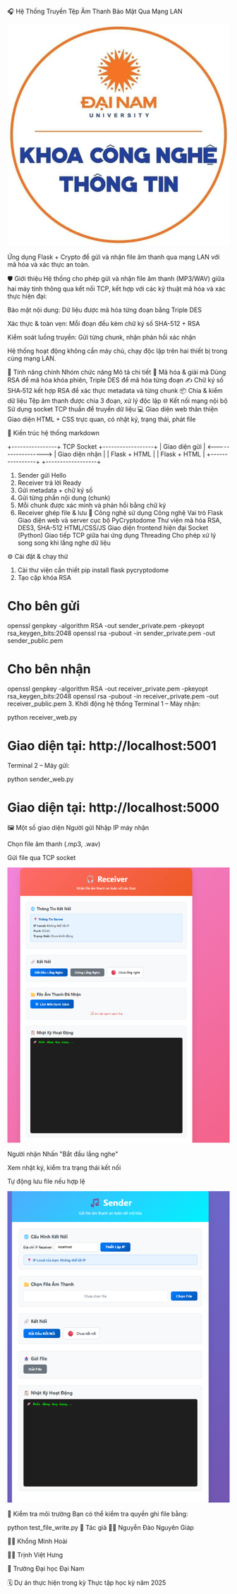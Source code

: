 🎧 Hệ Thống Truyền Tệp Âm Thanh Bảo Mật Qua Mạng LAN

![🎧 Giao diện hệ thống](https://github.com/giap09/SecureAudioMessaging-DES-RSA/blob/main/486643036_1189777543149102_27833471534785857_n.jpg?raw=true)


Ứng dụng Flask + Crypto để gửi và nhận file âm thanh qua mạng LAN với mã hóa và xác thực an toàn.

🛡️ Giới thiệu
Hệ thống cho phép gửi và nhận file âm thanh (MP3/WAV) giữa hai máy tính thông qua kết nối TCP, kết hợp với các kỹ thuật mã hóa và xác thực hiện đại:

Bảo mật nội dung: Dữ liệu được mã hóa từng đoạn bằng Triple DES

Xác thực & toàn vẹn: Mỗi đoạn đều kèm chữ ký số SHA-512 + RSA

Kiểm soát luồng truyền: Gửi từng chunk, nhận phản hồi xác nhận

Hệ thống hoạt động không cần máy chủ, chạy độc lập trên hai thiết bị trong cùng mạng LAN.

📌 Tính năng chính
Nhóm chức năng	Mô tả chi tiết
🔐 Mã hóa & giải mã	Dùng RSA để mã hóa khóa phiên, Triple DES để mã hóa từng đoạn
✍️ Chữ ký số	SHA‑512 kết hợp RSA để xác thực metadata và từng chunk
📦 Chia & kiểm dữ liệu	Tệp âm thanh được chia 3 đoạn, xử lý độc lập
🌐 Kết nối mạng nội bộ	Sử dụng socket TCP thuần để truyền dữ liệu
💻 Giao diện web thân thiện	Giao diện HTML + CSS trực quan, có nhật ký, trạng thái, phát file

🧱 Kiến trúc hệ thống
markdown

+----------------+      TCP Socket      +------------------+
|  Giao diện gửi | <------------------> | Giao diện nhận   |
|  Flask + HTML  |                      | Flask + HTML     |
+----------------+                      +------------------+

1. Sender gửi Hello
2. Receiver trả lời Ready
3. Gửi metadata + chữ ký số
4. Gửi từng phần nội dung (chunk)
5. Mỗi chunk được xác minh và phản hồi bằng chữ ký
6. Receiver ghép file & lưu
🧰 Công nghệ sử dụng
Công nghệ	Vai trò
Flask	Giao diện web và server cục bộ
PyCryptodome	Thư viện mã hóa RSA, DES3, SHA-512
HTML/CSS/JS	Giao diện frontend hiện đại
Socket (Python)	Giao tiếp TCP giữa hai ứng dụng
Threading	Cho phép xử lý song song khi lắng nghe dữ liệu

⚙️ Cài đặt & chạy thử
1. Cài thư viện cần thiết
pip install flask pycryptodome
2. Tạo cặp khóa RSA

# Cho bên gửi
openssl genpkey -algorithm RSA -out sender_private.pem -pkeyopt rsa_keygen_bits:2048
openssl rsa -pubout -in sender_private.pem -out sender_public.pem

# Cho bên nhận
openssl genpkey -algorithm RSA -out receiver_private.pem -pkeyopt rsa_keygen_bits:2048
openssl rsa -pubout -in receiver_private.pem -out receiver_public.pem
3. Khởi động hệ thống
Terminal 1 – Máy nhận:

python receiver_web.py
# Giao diện tại: http://localhost:5001
Terminal 2 – Máy gửi:

python sender_web.py
# Giao diện tại: http://localhost:5000
🖼️ Một số giao diện
Người gửi
Nhập IP máy nhận

Chọn file âm thanh (.mp3, .wav)

Gửi file qua TCP socket

![Sender UI](https://github.com/giap09/SecureAudioMessaging-DES-RSA/blob/main/Screenshot%202025-07-07%20035243.png?raw=true)


Người nhận
Nhấn "Bắt đầu lắng nghe"

Xem nhật ký, kiểm tra trạng thái kết nối

Tự động lưu file nếu hợp lệ

![Receiver UI](https://github.com/giap09/SecureAudioMessaging-DES-RSA/blob/main/Screenshot%202025-07-07%20035303.png?raw=true)

🧪 Kiểm tra môi trường
Bạn có thể kiểm tra quyền ghi file bằng:


python test_file_write.py
👥 Tác giả
👨‍💻 Nguyễn Đào Nguyên Giáp

👨‍💻 Khổng Minh Hoài 

👨‍💻 Trịnh Việt Hưng

🏫 Trường Đại học Đại Nam

🗓️ Dự án thực hiện trong kỳ Thực tập học kỳ năm 2025
